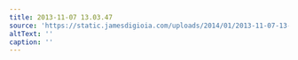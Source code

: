 ```yaml
---
title: 2013-11-07 13.03.47
source: 'https://static.jamesdigioia.com/uploads/2014/01/2013-11-07-13-03-47-scaled.jpg'
altText: ''
caption: ''
---
```


